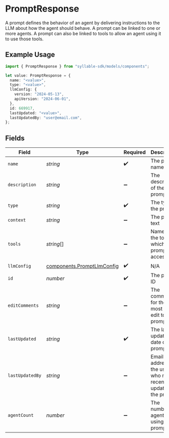 # PromptResponse

A prompt defines the behavior of an agent by delivering instructions to the LLM about how the
agent should behave. A prompt can be linked to one or more agents. A prompt can also be linked to
tools to allow an agent using it to use those tools.

## Example Usage

```typescript
import { PromptResponse } from "syllable-sdk/models/components";

let value: PromptResponse = {
  name: "<value>",
  type: "<value>",
  llmConfig: {
    version: "2024-05-13",
    apiVersion: "2024-06-01",
  },
  id: 669917,
  lastUpdated: "<value>",
  lastUpdatedBy: "user@email.com",
};
```

## Fields

| Field                                                                    | Type                                                                     | Required                                                                 | Description                                                              | Example                                                                  |
| ------------------------------------------------------------------------ | ------------------------------------------------------------------------ | ------------------------------------------------------------------------ | ------------------------------------------------------------------------ | ------------------------------------------------------------------------ |
| `name`                                                                   | *string*                                                                 | :heavy_check_mark:                                                       | The prompt name                                                          |                                                                          |
| `description`                                                            | *string*                                                                 | :heavy_minus_sign:                                                       | The description of the prompt                                            |                                                                          |
| `type`                                                                   | *string*                                                                 | :heavy_check_mark:                                                       | The type of the prompt                                                   |                                                                          |
| `context`                                                                | *string*                                                                 | :heavy_minus_sign:                                                       | The prompt text                                                          |                                                                          |
| `tools`                                                                  | *string*[]                                                               | :heavy_minus_sign:                                                       | Names of the tools to which the prompt has access                        |                                                                          |
| `llmConfig`                                                              | [components.PromptLlmConfig](../../models/components/promptllmconfig.md) | :heavy_check_mark:                                                       | N/A                                                                      |                                                                          |
| `id`                                                                     | *number*                                                                 | :heavy_check_mark:                                                       | The prompt ID                                                            |                                                                          |
| `editComments`                                                           | *string*                                                                 | :heavy_minus_sign:                                                       | The comments for the most recent edit to the prompt                      |                                                                          |
| `lastUpdated`                                                            | *string*                                                                 | :heavy_check_mark:                                                       | The last updated date of the prompt                                      |                                                                          |
| `lastUpdatedBy`                                                          | *string*                                                                 | :heavy_minus_sign:                                                       | Email address of the user who most recently updated the prompt           | user@email.com                                                           |
| `agentCount`                                                             | *number*                                                                 | :heavy_minus_sign:                                                       | The number of agents using the prompt                                    |                                                                          |